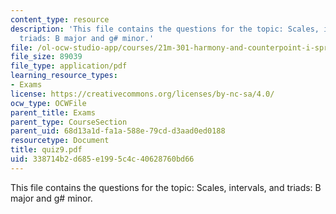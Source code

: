 ```yaml
---
content_type: resource
description: 'This file contains the questions for the topic: Scales, intervals, and
  triads: B major and g# minor.'
file: /ol-ocw-studio-app/courses/21m-301-harmony-and-counterpoint-i-spring-2005/338714b2d685e1995c4c40628760bd66_quiz9.pdf
file_size: 89039
file_type: application/pdf
learning_resource_types:
- Exams
license: https://creativecommons.org/licenses/by-nc-sa/4.0/
ocw_type: OCWFile
parent_title: Exams
parent_type: CourseSection
parent_uid: 68d13a1d-fa1a-588e-79cd-d3aad0ed0188
resourcetype: Document
title: quiz9.pdf
uid: 338714b2-d685-e199-5c4c-40628760bd66
---
```

This file contains the questions for the topic: Scales, intervals, and triads: B major and g# minor.